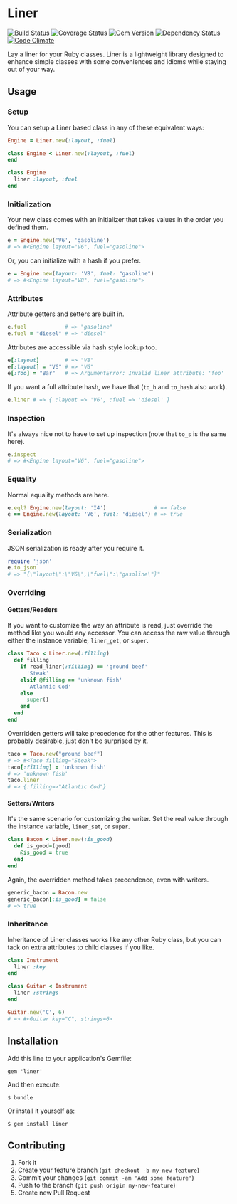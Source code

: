 # Liner
[![Build Status](https://travis-ci.org/joshwlewis/liner.png?branch=master)](https://travis-ci.org/joshwlewis/liner)
[![Coverage Status](https://coveralls.io/repos/joshwlewis/liner/badge.png?branch=master)](https://coveralls.io/r/joshwlewis/liner?branch=master)
[![Gem Version](https://badge.fury.io/rb/liner.png)](http://badge.fury.io/rb/liner)
[![Dependency Status](https://gemnasium.com/joshwlewis/liner.png)](https://gemnasium.com/joshwlewis/liner)
[![Code Climate](https://codeclimate.com/github/joshwlewis/liner.png)](https://codeclimate.com/github/joshwlewis/liner)

Lay a liner for your Ruby classes. Liner is a lightweight library designed to 
enhance simple classes with some conveniences and idioms while staying out of 
your way.

## Usage

### Setup

You can setup a Liner based class in any of these equivalent ways:

```ruby
Engine = Liner.new(:layout, :fuel)
```

```ruby
class Engine < Liner.new(:layout, :fuel)
end
```

```ruby
class Engine
  liner :layout, :fuel
end
```

### Initialization

Your new class comes with an initializer that takes values in the order you
defined them.

```ruby
e = Engine.new('V6', 'gasoline')
# => #<Engine layout="V6", fuel="gasoline">
```
Or, you can initialize with a hash if you prefer.
```ruby
e = Engine.new(layout: 'V8', fuel: "gasoline")
# => #<Engine layout="V8", fuel="gasoline">
```

### Attributes

Attribute getters and setters are built in.
```ruby
e.fuel            # => "gasoline"
e.fuel = "diesel" # => "diesel"
```

Attributes are accessible via hash style lookup too.

```ruby
e[:layout]        # => "V8"
e[:layout] = "V6" # => "V6"
e[:foo] = "Bar"   # => ArgumentError: Invalid liner attribute: 'foo'
```

If you want a full attribute hash, we have that (`to_h` and `to_hash` also work).

```ruby
e.liner # => { :layout => 'V6', :fuel => 'diesel' }
```

### Inspection

It's always nice not to have to set up inspection (note that `to_s` is the same
here).

```ruby
e.inspect
# => #<Engine layout="V6", fuel="gasoline">
```

### Equality

Normal equality methods are here.
```ruby
e.eql? Engine.new(layout: 'I4')               # => false
e == Engine.new(layout: 'V6', fuel: 'diesel') # => true
```

### Serialization

JSON serialization is ready after you require it.

```ruby
require 'json'
e.to_json
# => "{\"layout\":\"V6\",\"fuel\":\"gasoline\"}"
```

### Overriding

#### Getters/Readers
If you want to customize the way an attribute is read, just override the method
like you would any accessor. You can access the raw value through either the instance variable,
`liner_get`, or `super`.

```ruby
class Taco < Liner.new(:filling)
  def filling
    if read_liner(:filling) == 'ground beef'
      'Steak'
    elsif @filling == 'unknown fish'
      'Atlantic Cod'
    else
      super()
    end
  end
end
```

Overridden getters will take precedence for the other features. This
is probably desirable, just don't be surprised by it.

```ruby
taco = Taco.new("ground beef")
# => #<Taco filling="Steak">
taco[:filling] = 'unknown fish'
# => 'unknown fish'
taco.liner
# => {:filling=>"Atlantic Cod"}
```

#### Setters/Writers
It's the same scenario for customizing the writer. Set the real value
through the instance variable, `liner_set`, or `super`.

```ruby
class Bacon < Liner.new(:is_good)
  def is_good=(good)
    @is_good = true
  end
end
```

Again, the overridden method takes precendence, even with writers.

```ruby
generic_bacon = Bacon.new
generic_bacon[:is_good] = false
# => true
```

### Inheritance

Inheritance of Liner classes works like any other Ruby class, but you can tack
on extra attributes to child classes if you like.

```ruby
class Instrument
  liner :key
end

class Guitar < Instrument
  liner :strings
end

Guitar.new('C', 6)
# => #<Guitar key="C", strings=6>
```

## Installation

Add this line to your application's Gemfile:

    gem 'liner'

And then execute:

    $ bundle

Or install it yourself as:

    $ gem install liner



## Contributing

1. Fork it
2. Create your feature branch (`git checkout -b my-new-feature`)
3. Commit your changes (`git commit -am 'Add some feature'`)
4. Push to the branch (`git push origin my-new-feature`)
5. Create new Pull Request
